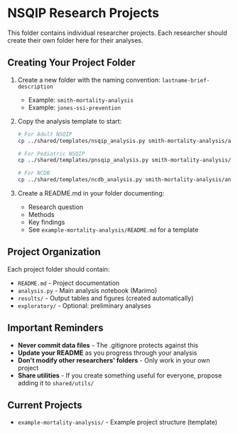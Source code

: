 # NSQIP Research Projects

This folder contains individual researcher projects. Each researcher should create their own folder here for their analyses.

## Creating Your Project Folder

1. Create a new folder with the naming convention: `lastname-brief-description`
   - Example: `smith-mortality-analysis`
   - Example: `jones-ssi-prevention`

2. Copy the analysis template to start:
   ```bash
   # For Adult NSQIP
   cp ../shared/templates/nsqip_analysis.py smith-mortality-analysis/analysis.py
   
   # For Pediatric NSQIP
   cp ../shared/templates/pnsqip_analysis.py smith-mortality-analysis/analysis.py
   
   # For NCDB
   cp ../shared/templates/ncdb_analysis.py smith-mortality-analysis/analysis.py
   ```

3. Create a README.md in your folder documenting:
   - Research question
   - Methods
   - Key findings
   - See `example-mortality-analysis/README.md` for a template

## Project Organization

Each project folder should contain:
- `README.md` - Project documentation
- `analysis.py` - Main analysis notebook (Marimo)
- `results/` - Output tables and figures (created automatically)
- `exploratory/` - Optional: preliminary analyses

## Important Reminders

- **Never commit data files** - The .gitignore protects against this
- **Update your README** as you progress through your analysis
- **Don't modify other researchers' folders** - Only work in your own project
- **Share utilities** - If you create something useful for everyone, propose adding it to `shared/utils/`

## Current Projects

- `example-mortality-analysis/` - Example project structure (template)